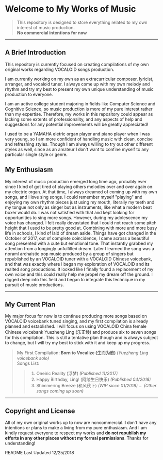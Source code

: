 # Welcome to My Works of Music

> This repository is designed to store everything related to my own interest of music production.<br/>
> **No commercial intentions for now**

---

## A Brief Introduction

This repository is currently focused on creating compilations of my own original works regarding VOCALOID songs production.

I am currently working on my own as an extracurricular composer, lyricist, arranger, and vocaloid tuner. I always come up with my own melody and rhythm and try my best to present my own unique understanding of music production to everyone.

I am an active college student majoring in fields like Computer Science and Cognitive Science, so music production is more of my pure interest rather than my expertise. Therefore, my works in this repository could appear as lacking some extents of professionality, and any aspects of help and suggestions for any potential improvements will be greatly appreciated!

I used to be a YAMAHA eletric organ player and piano player when I was very young, so I am more confident of handling music with clean, concise and refreshing styles. Though I am always willing to try out other different styles as well, since as an amateur I don't want to confine myself to any particular single style or genre. 

## My Enthusiasm

My interest of music production emerged long time ago, probably ever since I kind of got tired of playing others melodies over and over again on my electric organ. At that time, I always dreamed of coming up with my own songs, and I love sing songs. I could remember myself "playing" and enjoying my own rhythm pieces just using my mouth, literally my teeth and my tongue not only as singer but as instruments, like what a modern beat boxer would do. I was not satisfied with that and kept looking for opportunities to sing more songs. However, during my adolescence my voice has changed. I felt really devastated that I could not reach some pitch height that I used to be pretty good at. Combining with more and more busy life in schools, I kind of laid of dream aside. Things have got changed in the October of 2017, out of complete coincidence, I came across a beautiful song presented with a cute but emotional tone. That instantly grabbed my attention from a longingly unfulfilled dream. Later I learned the song was a noraml archaistic pop music produced by a group of singers but republished by an VOCALOID tuner with a VOCALOID Chinese voicebank, and that was exactly where I began my exploration of VOCALOID and its realted song productions. It looked like I finally found a replacement of my own voice and this could really help me propel my dream off the ground. I digged deep into this field and began to integrate this technique in my pursuit of music productions.  

---

## My Current Plan

My major focus for now is to continue producing more songs based on VOCALOID voicebank tuned singing, and my first compilation is already planned and established. I will focus on using VOCALOID China female Chinese voicebank Yuezheng Ling (乐正绫) and produce six to seven songs for this compilation. This is still a tentative plan though and is always subject to change, but I will try my best to stick with it and keep up my progress.

> My First Compilation: **Born to Vocalize (生而为歌)** *(Yuezheng Ling voicebank solo)*<br/>
> Songs List:
>> 1. Oneiric Reality (浮梦) *(Published 11/2017)*
>> 2. Happy Birthday, Ling! (阿绫生日快乐) *(Published 04/2018)*
>> 3. Shimmering Breeze (和风秋下) *(WIP since 01/2018)*
>> *... (Other songs coming up soon)*

---

## Copyright and License

All of my own original works up to now are noncommercial. I don't have any intentions or plans to make a living from my pure enthusiasm. And I am kindly request everyone to respect my works and **do not republish my efforts in any other places without my formal permissions**. Thanks for understanding!

README Last Updated 12/25/2018